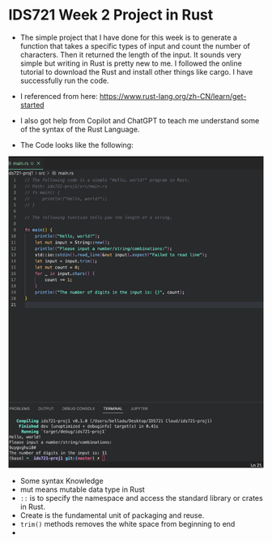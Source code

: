# IDS721 Week 2 Project in Rust
- The simple project that I have done for this week is to generate a function that takes a specific types of input and count the number of characters. Then it returned the length of the input. It sounds very simple but writing in Rust is pretty new to me. I followed the online tutorial to download the Rust and install other things like cargo. I have successfully run the code.

- I referenced from here: https://www.rust-lang.org/zh-CN/learn/get-started
- I also got help from Copilot and ChatGPT to teach me understand some of the syntax of the Rust Language. 

- The Code looks like the following:

![Image of Screen Shot](https://github.com/belladu0201/Images_Beibei/blob/main/Screen%20Shot%202023-02-01%20at%2010.57.30%20PM.png)

- Some syntax Knowledge
- mut means mutable data type in Rust
- `::` is to specify the namespace and access the standard library or crates in Rust.
- Create is the fundamental unit of packaging and reuse.
- `trim()` methods removes the white space from beginning to end
- 
